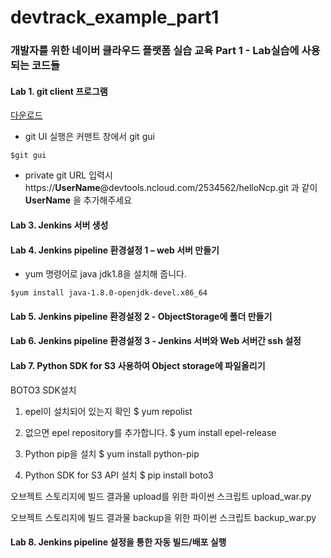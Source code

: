 # devtrack_example_part1
### 개발자를 위한 네이버 클라우드 플랫폼 실습 교육 Part 1 - Lab실습에 사용되는 코드들

#### Lab 1. git client 프로그램
[다운로드](https://git-scm.com/downloads) 

 - git UI 실행은  커맨트 창에서  git gui 
 ```
 $git gui
```
- private git URL 입력시 https://**UserName**@devtools.ncloud.com/2534562/helloNcp.git 
 과 같이 **UserName** 을 추가해주세요
  
#### Lab 3. Jenkins 서버 생성

#### Lab 4. Jenkins pipeline 환경설정 1 – web 서버 만들기
- yum 명령어로 java jdk1.8을 설치해 줍니다.
 ```
 $yum install java-1.8.0-openjdk-devel.x86_64
 ```

#### Lab 5. Jenkins pipeline 환경설정 2 - ObjectStorage에 폴더 만들기

#### Lab 6. Jenkins pipeline 환경설정 3 - Jenkins 서버와 Web 서버간  ssh 설정

#### Lab 7. Python SDK for S3 사용하여 Object storage에 파일올리기



BOTO3 SDK설치
1. epel이 설치되어 있는지 확인
$ yum repolist

2.	없으면 epel repository를 추가합니다.
$ yum install epel-release

3.	Python pip을 설치
$ yum install python-pip

4.	Python SDK for S3 API 설치
$ pip install boto3

오브젝트 스토리지에  빌드 결과물 upload를 위한 파이썬 스크립트
upload_war.py


오브젝트 스토리지에  빌드 결과물 backup을 위한 파이썬 스크립트
backup_war.py 



#### Lab 8. Jenkins pipeline 설정을 통한 자동 빌드/배포 실행
